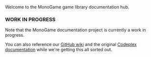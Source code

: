 Welcome to the MonoGame game library documentation hub.

### WORK IN PROGRESS
Note that the MonoGame documentation project is currently a work in progress.

You can also reference our [GitHub wiki](http://github.com/mono/MonoGame/wiki) and the original [Codeplex documentation](http://monogame.codeplex.com/documentation) while we're getting this all sorted out.